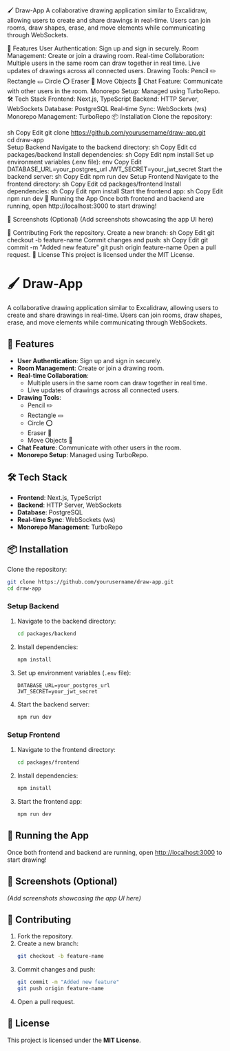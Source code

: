🖌️ Draw-App
A collaborative drawing application similar to Excalidraw, allowing users to create and share drawings in real-time. Users can join rooms, draw shapes, erase, and move elements while communicating through WebSockets.

🚀 Features
User Authentication: Sign up and sign in securely.
Room Management: Create or join a drawing room.
Real-time Collaboration:
Multiple users in the same room can draw together in real time.
Live updates of drawings across all connected users.
Drawing Tools:
Pencil ✏️
Rectangle ▭
Circle ⭕
Eraser 🧽
Move Objects 🔄
Chat Feature: Communicate with other users in the room.
Monorepo Setup: Managed using TurboRepo.
🛠 Tech Stack
Frontend: Next.js, TypeScript
Backend: HTTP Server, WebSockets
Database: PostgreSQL
Real-time Sync: WebSockets (ws)
Monorepo Management: TurboRepo
📦 Installation
Clone the repository:

sh
Copy
Edit
git clone https://github.com/yourusername/draw-app.git  
cd draw-app  
Setup Backend
Navigate to the backend directory:
sh
Copy
Edit
cd packages/backend
Install dependencies:
sh
Copy
Edit
npm install
Set up environment variables (.env file):
env
Copy
Edit
DATABASE_URL=your_postgres_url
JWT_SECRET=your_jwt_secret
Start the backend server:
sh
Copy
Edit
npm run dev
Setup Frontend
Navigate to the frontend directory:
sh
Copy
Edit
cd packages/frontend
Install dependencies:
sh
Copy
Edit
npm install
Start the frontend app:
sh
Copy
Edit
npm run dev
🚀 Running the App
Once both frontend and backend are running, open http://localhost:3000 to start drawing!

🎨 Screenshots (Optional)
(Add screenshots showcasing the app UI here)

🤝 Contributing
Fork the repository.
Create a new branch:
sh
Copy
Edit
git checkout -b feature-name
Commit changes and push:
sh
Copy
Edit
git commit -m "Added new feature"
git push origin feature-name
Open a pull request.
📜 License
This project is licensed under the MIT License.

# 🖌️ Draw-App

A collaborative drawing application similar to Excalidraw, allowing users to create and share drawings in real-time. Users can join rooms, draw shapes, erase, and move elements while communicating through WebSockets.

## 🚀 Features

- **User Authentication**: Sign up and sign in securely.  
- **Room Management**: Create or join a drawing room.  
- **Real-time Collaboration**:  
  - Multiple users in the same room can draw together in real time.  
  - Live updates of drawings across all connected users.  
- **Drawing Tools**:  
  - Pencil ✏️  
  - Rectangle ▭  
  - Circle ⭕  
  - Eraser 🧽  
  - Move Objects 🔄  
- **Chat Feature**: Communicate with other users in the room.  
- **Monorepo Setup**: Managed using TurboRepo.  

## 🛠 Tech Stack

- **Frontend**: Next.js, TypeScript  
- **Backend**: HTTP Server, WebSockets  
- **Database**: PostgreSQL  
- **Real-time Sync**: WebSockets (ws)  
- **Monorepo Management**: TurboRepo  

## 📦 Installation

Clone the repository:  
```sh
git clone https://github.com/yourusername/draw-app.git  
cd draw-app  
```

### Setup Backend

1. Navigate to the backend directory:  
   ```sh
   cd packages/backend
   ```
2. Install dependencies:  
   ```sh
   npm install
   ```
3. Set up environment variables (`.env` file):  
   ```env
   DATABASE_URL=your_postgres_url
   JWT_SECRET=your_jwt_secret
   ```
4. Start the backend server:  
   ```sh
   npm run dev
   ```

### Setup Frontend

1. Navigate to the frontend directory:  
   ```sh
   cd packages/frontend
   ```
2. Install dependencies:  
   ```sh
   npm install
   ```
3. Start the frontend app:  
   ```sh
   npm run dev
   ```

## 🚀 Running the App

Once both frontend and backend are running, open [http://localhost:3000](http://localhost:3000) to start drawing!  

## 🎨 Screenshots (Optional)

*(Add screenshots showcasing the app UI here)*  

## 🤝 Contributing

1. Fork the repository.  
2. Create a new branch:  
   ```sh
   git checkout -b feature-name
   ```
3. Commit changes and push:  
   ```sh
   git commit -m "Added new feature"
   git push origin feature-name
   ```
4. Open a pull request.  

## 📜 License

This project is licensed under the **MIT License**.  
